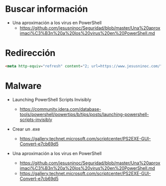 # Buscar información

- Una aproximación a los virus en PowerShell
  -  https://github.com/jesusninoc/Seguridad/blob/master/Una%20aproximaci%C3%B3n%20a%20los%20virus%20en%20PowerShell.md

# Redirección

```HTML
<meta http-equiv="refresh" content="2; url=https://www.jesusninoc.com/">
```

# Malware

- Launching PowerShell Scripts Invisibly
  - https://community.idera.com/database-tools/powershell/powertips/b/tips/posts/launching-powershell-scripts-invisibly

- Crear un .exe
  - https://gallery.technet.microsoft.com/scriptcenter/PS2EXE-GUI-Convert-e7cb69d5
  
- Una aproximación a los virus en PowerShell
  - https://github.com/jesusninoc/Seguridad/blob/master/Una%20aproximaci%C3%B3n%20a%20los%20virus%20en%20PowerShell.md
  - https://gallery.technet.microsoft.com/scriptcenter/PS2EXE-GUI-Convert-e7cb69d5
